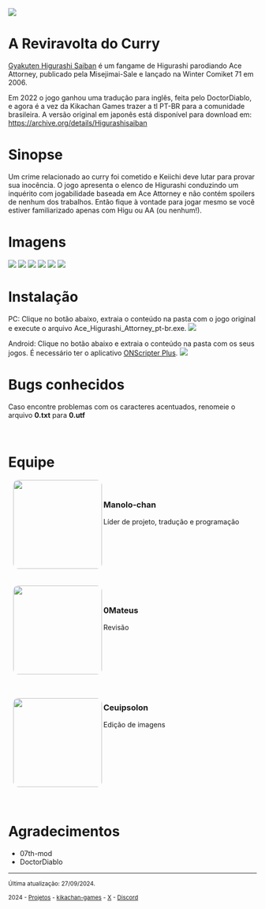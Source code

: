 <img src = "https://kikachangames.github.io/Higurashi-Ace-Attorney-A-Reviravolta-do-Curry/boxart.png">

# A Reviravolta do Curry
<a href="https://vndb.org/v36039" target="_blank">Gyakuten Higurashi Saiban</a> é um fangame de Higurashi parodiando Ace Attorney, publicado pela Misejimai-Sale e lançado na Winter Comiket 71 em 2006.

Em 2022 o jogo ganhou uma tradução para inglês, feita pelo DoctorDiablo, e agora é a vez da Kikachan Games trazer a tl PT-BR para a comunidade brasileira. A versão original em japonês está disponível para download em: https://archive.org/details/Higurashisaiban

# Sinopse
Um crime relacionado ao curry foi cometido e Keiichi deve lutar para provar sua inocência. O jogo apresenta o elenco de Higurashi conduzindo um inquérito com jogabilidade baseada em Ace Attorney e não contém spoilers de nenhum dos trabalhos. Então fique à vontade para jogar mesmo se você estiver familiarizado apenas com Higu ou AA (ou nenhum!).

# Imagens
<img src = "https://kikachangames.github.io/Higurashi-Ace-Attorney-A-Reviravolta-do-Curry/ace01.png">
<img src = "https://kikachangames.github.io/Higurashi-Ace-Attorney-A-Reviravolta-do-Curry/ace02.png">
<img src = "https://kikachangames.github.io/Higurashi-Ace-Attorney-A-Reviravolta-do-Curry/ace03.png">
<img src = "https://kikachangames.github.io/Higurashi-Ace-Attorney-A-Reviravolta-do-Curry/ace04.png">
<img src = "https://kikachangames.github.io/Higurashi-Ace-Attorney-A-Reviravolta-do-Curry/ace05.png">
<img src = "https://kikachangames.github.io/Higurashi-Ace-Attorney-A-Reviravolta-do-Curry/ace06.png">

# Instalação
PC: Clique no botão abaixo, extraia o conteúdo na pasta com o jogo original e execute o arquivo Ace_Higurashi_Attorney_pt-br.exe.
<a href="https://drive.google.com/file/d/1pW8lj-uxNaxQn2P7GklWmRWgOU7Jtb0f/view?usp=sharing" target="_blank"><img src = "https://kikachangames.github.io/Higurashi-Ace-Attorney-A-Reviravolta-do-Curry/download_bt_higu1.png"></a>
<br/>

Android: Clique no botão abaixo e extraia o conteúdo na pasta com os seus jogos. É necessário ter o aplicativo <a href="https://play.google.com/store/apps/details?id=com.onscripter.plus&hl=pt" target="_blank">ONScripter Plus</a>.
<a href="https://drive.google.com/file/d/1cuvqK0KDMtJDQ5g1PD0KfuBy03o3NKaE/view?usp=sharing" target="_blank"><img src = "https://kikachangames.github.io/Higurashi-Ace-Attorney-A-Reviravolta-do-Curry/download_bt_higu2.png"></a>
<br/>

# Bugs conhecidos
<p>Caso encontre problemas com os caracteres acentuados, renomeie o arquivo <b>0.txt</b> para <b>0.utf</b></p>
<br/>

# Equipe

<div>
<img src="https://kikachangames.github.io/air/manolo.png"
     align="left" width="180" height="180"
     style="object-fit:cover; border-radius:10px; margin-left:10px;">
     <br>
<h3>Manolo-chan</h3>
  <p>Líder de projeto, tradução e programação</p>
  <div style="clear:both;"></div>
</div>
<br>
<br>

<div>
  <img src="https://kikachangames.github.io/higanbana1-pt-br/mateus.png"
       align="left" width="180" height="180"
       style="object-fit:cover; border-radius:10px; margin-left:10px;">
     <br>
  <h3>0Mateus</h3>
  <p>Revisão</p>
  <div style="clear:both;"></div>
</div>
<br>
<br>

<img src="https://kikachangames.github.io/higanbana1-pt-br/ceuipsolon.png"
  align="left" width="180" height="180"
  style="object-fit:cover; border-radius:10px; margin-left:10px;">
 
<h3>Ceuipsolon</h3>
<p>Edição de imagens</p>
<div style="clear:both;"></div>
</div>
<br>
<br>


# Agradecimentos
- 07th-mod
- DoctorDiablo

<hr>
<p><small>Última atualização: 27/09/2024.</small></p>
<p><small>2024 - <a href="https://kikachangames.github.io/projetos/">Projetos</a> - <a href="https://kikachan-games.itch.io/" target="_blank">kikachan-games</a> - <a href="https://twitter.com/kikachangames/" target="_blank">X</a> - <a href="https://discord.gg/jsm8yKtu2E" target="_blank">Discord</a></small></p>
